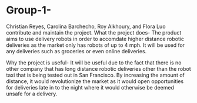 # Group-1-

Christian Reyes, Carolina Barchecho, Roy Alkhoury, and Flora Luo contribute and maintain the project.
What the project does-
The product aims to use delivery robots in order to accomdate higher distance robotic deliveries as the market only has robots of up to 4 mph. It will be used for any deliveries such as groceries or even online deliveries.

Why the project is useful-
It will be useful due to the fact that there is no other company that has long distance robotic deliveries other than the robot taxi that is being tested out in San Francisco. By increasing the amount of distance, it would revolutionize the market as it would open opportunities for deliveries late in to the night where it would otherwise be deemed unsafe for a delivery.
